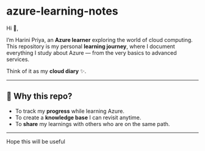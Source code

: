 # azure-learning-notes
Hi 👋,  

I’m Harini Priya, an **Azure learner** exploring the world of cloud computing.  
This repository is my personal **learning journey**, where I document everything I study about Azure — from the very basics to advanced services.  

Think of it as my **cloud diary** ✨.  

---

## 🌟 Why this repo?
- To track my **progress** while learning Azure.  
- To create a **knowledge base** I can revisit anytime.  
- To **share** my learnings with others who are on the same path.  

---

Hope this will be useful
